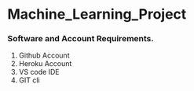 # Machine_Learning_Project

### Software and Account Requirements.
1. Github Account
2. Heroku Account
3. VS code IDE
4. GIT cli